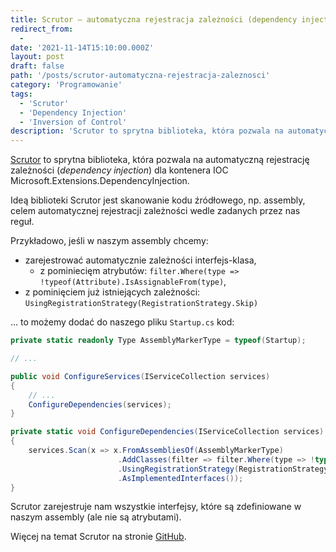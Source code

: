 ```yaml
---
title: Scrutor — automatyczna rejestracja zależności (dependency injection)
redirect_from:
  -
date: '2021-11-14T15:10:00.000Z'
layout: post
draft: false
path: '/posts/scrutor-automatyczna-rejestracja-zaleznosci'
category: 'Programowanie'
tags:
  - 'Scrutor'
  - 'Dependency Injection'
  - 'Inversion of Control'
description: 'Scrutor to sprytna biblioteka, która pozwala na automatyczną rejestrację zależności (dependency injection) dla kontenera IOC Microsoft.Extensions.DependencyInjection.'
---
```


[Scrutor](https://github.com/khellang/Scrutor) to sprytna biblioteka, która pozwala na automatyczną rejestrację zależności (_dependency injection_) dla kontenera IOC Microsoft.Extensions.DependencyInjection.

Ideą biblioteki Scrutor jest skanowanie kodu źródłowego, np. assembly, celem automatycznej rejestracji zależności wedle zadanych przez nas reguł.

Przykładowo, jeśli w naszym assembly chcemy:

- zarejestrować automatycznie zależności interfejs-klasa,
  - z pominiecięm atrybutów: `filter.Where(type => !typeof(Attribute).IsAssignableFrom(type)`,
- z pominięciem już istniejących zależności: `UsingRegistrationStrategy(RegistrationStrategy.Skip)`

... to możemy dodać do naszego pliku `Startup.cs` kod:

```csharp
private static readonly Type AssemblyMarkerType = typeof(Startup);

// ...

public void ConfigureServices(IServiceCollection services)
{
    // ...
    ConfigureDependencies(services);
}

private static void ConfigureDependencies(IServiceCollection services)
{
    services.Scan(x => x.FromAssembliesOf(AssemblyMarkerType)
                        .AddClasses(filter => filter.Where(type => !typeof(Attribute).IsAssignableFrom(type)))
                        .UsingRegistrationStrategy(RegistrationStrategy.Skip)
                        .AsImplementedInterfaces());
}
```

Scrutor zarejestruje nam wszystkie interfejsy, które są zdefiniowane w naszym assembly (ale nie są atrybutami).

Więcej na temat Scrutor na stronie [GitHub](https://github.com/khellang/Scrutor).
